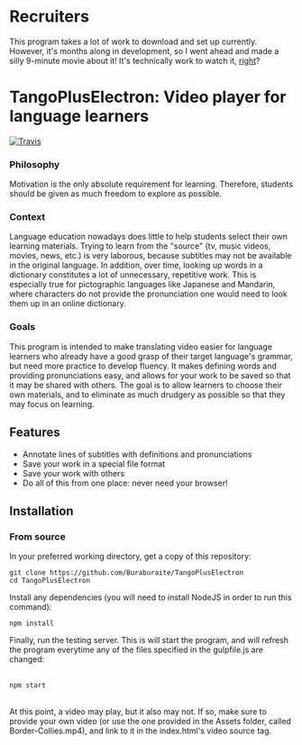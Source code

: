 # Recruiters
This program takes a lot of work to download and set up currently. However, it's months along in development, so I went ahead and made a silly 9-minute movie about it! It's technically work to watch it, [right](https://youtu.be/9T9-q2NZY2M)?

# TangoPlusElectron: Video player for language learners
[![Travis](https://img.shields.io/travis/rust-lang/rust.svg?style=flat-square)](https://github.com/Buraburaite/TangoPlusElectron)

### Philosophy
Motivation is the only absolute requirement for learning. Therefore, students should be given as much freedom to explore as possible.

### Context
Language education nowadays does little to help students select their own learning materials. Trying to learn from the "source" (tv, music videos, movies, news, etc.) is very laborous, because subtitles may not be available in the original language. In addition, over time, looking up words in a dictionary constitutes a lot of unnecessary, repetitive work. This is especially true for pictographic languages like Japanese and Mandarin, where characters do not provide the pronunciation one would need to look them up in an online dictionary.

### Goals
This program is intended to make translating video easier for language learners who already have a good grasp of their target language's grammar, but need more practice to develop fluency. It makes defining words and providing pronunciations easy, and allows for your work to be saved so that it may be shared with others. The goal is to allow learners to choose their own materials, and to eliminate as much drudgery as possible so that they may focus on learning.

## Features
* Annotate lines of subtitles with definitions and pronunciations
* Save your work in a special file format
* Save your work with others
* Do all of this from one place: never need your browser!

## Installation
### From source
In your preferred working directory, get a copy of this repository:<br>
```
git clone https://github.com/Buraburaite/TangoPlusElectron
cd TangoPlusElectron
```
Install any dependencies (you will need to install NodeJS in order to run this command):<br>
```
npm install
```
Finally, run the testing server. This is will start the program, and will refresh the program everytime any of the files specified in the gulpfile.js are changed:<br><br>
```
npm start
```
<br>At this point, a video may play, but it also may not. If so, make sure to provide your own video (or use the one provided in the Assets folder, called Border-Collies.mp4), and link to it in the index.html's video source tag.
